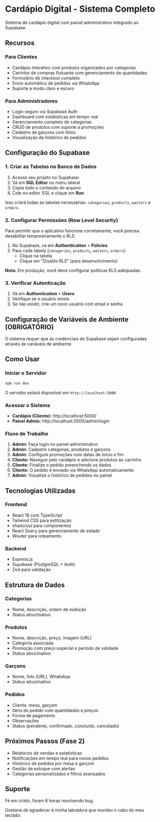# Cardápio Digital - Sistema Completo

Sistema de cardápio digital com painel administrativo integrado ao Supabase.

## Recursos

### Para Clientes
- Cardápio interativo com produtos organizados por categorias
- Carrinho de compras flutuante com gerenciamento de quantidades
- Formulário de checkout completo
- Envio automático de pedidos via WhatsApp
- Suporte a modo claro e escuro

### Para Administradores
- Login seguro via Supabase Auth
- Dashboard com estatísticas em tempo real
- Gerenciamento completo de categorias
- CRUD de produtos com suporte a promoções
- Cadastro de garçons com fotos
- Visualização de histórico de pedidos

## Configuração do Supabase

### 1. Criar as Tabelas no Banco de Dados

1. Acesse seu projeto no Supabase:
2. Vá em **SQL Editor** no menu lateral
3. Copie todo o conteúdo do arquivo
4. Cole no editor SQL e clique em **Run**

Isso criará todas as tabelas necessárias: `categories`, `products`, `waiters` e `orders`.

### 2. Configurar Permissões (Row Level Security)

Para permitir que o aplicativo funcione corretamente, você precisa desabilitar temporariamente o RLS:

1. No Supabase, vá em **Authentication** > **Policies**
2. Para cada tabela (`categories`, `products`, `waiters`, `orders`):
   - Clique na tabela
   - Clique em "Disable RLS" (para desenvolvimento)

**Nota:** Em produção, você deve configurar políticas RLS adequadas.

### 3. Verificar Autenticação


1. Vá em **Authentication** > **Users**
2. Verifique se o usuário existe
3. Se não existir, crie um novo usuário com email e senha

## Configuração de Variáveis de Ambiente (OBRIGATÓRIO)

O sistema requer que as credenciais do Supabase sejam configuradas através de variáveis de ambiente



## Como Usar

### Iniciar o Servidor

```bash
npm run dev
```

O servidor estará disponível em `http://localhost:5000`

### Acessar o Sistema

- **Cardápio (Cliente):** http://localhost:5000/
- **Painel Admin:** http://localhost:5000/admin/login

### Fluxo de Trabalho

1. **Admin:** Faça login no painel administrativo
2. **Admin:** Cadastre categorias, produtos e garçons
3. **Admin:** Configure promoções com datas de início e fim
4. **Cliente:** Navegue pelo cardápio e adicione produtos ao carrinho
5. **Cliente:** Finalize o pedido preenchendo os dados
6. **Cliente:** O pedido é enviado via WhatsApp automaticamente
7. **Admin:** Visualize o histórico de pedidos no painel

## Tecnologias Utilizadas

### Frontend
- React 18 com TypeScript
- Tailwind CSS para estilização
- shadcn/ui para componentes
- React Query para gerenciamento de estado
- Wouter para roteamento

### Backend
- Express.js
- Supabase (PostgreSQL + Auth)
- Zod para validação

## Estrutura de Dados

### Categorias
- Nome, descrição, ordem de exibição
- Status ativo/inativo

### Produtos
- Nome, descrição, preço, imagem (URL)
- Categoria associada
- Promoção com preço especial e período de validade
- Status ativo/inativo

### Garçons
- Nome, foto (URL), WhatsApp
- Status ativo/inativo

### Pedidos
- Cliente, mesa, garçom
- Itens do pedido com quantidades e preços
- Forma de pagamento
- Observações
- Status (pendente, confirmado, concluído, cancelado)

## Próximos Passos (Fase 2)

- Relatórios de vendas e estatísticas
- Notificações em tempo real para novos pedidos
- Histórico de pedidos por mesa e garçom
- Gestão de estoque com alertas
- Categorias personalizadas e filtros avançados

## Suporte

Fé em cristo, foram 6 horas resolvendo bug.

Gostaria de agradecer à minha labradora que mordeu o cabo do meu teclado. 
